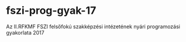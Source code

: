 # fszi-prog-gyak-17
Az II.RFKMF FSZI felsőfokú szakképzési intézetének nyári programozási gyakorlata 2017
